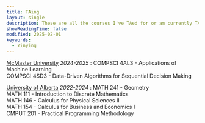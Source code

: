```yaml
--- 
title: TAing
layout: single
description: These are all the courses I've TAed for or am currently TAing.
showReadingTime: false
modified: 2025-02-01
keywords:
  - Yinying
---
```


[McMaster University](https://www.mcmaster.ca) *2024-2025*
: COMPSCI 4AL3 - Applications of Machine Learning \
 COMPSCI 4SD3 - Data-Driven Algorithms for Sequential Decision Making

[University of Alberta](https://www.ualberta.ca) *2022-2024*
: MATH 241 - Geometry \
 MATH 111 - Introduction to Discrete Mathematics \
 MATH 146 - Calculus for Physical Sciences II \
 MATH 154 - Calculus for Business and Economics I \
 CMPUT 201 -  Practical Programming Methodology


